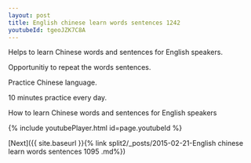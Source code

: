 ```yaml
---
layout: post
title: English chinese learn words sentences 1242 
youtubeId: tgeoJZK7C8A
---
```

 
 
Helps to learn Chinese words and sentences for English speakers.

Opportunitiy to repeat the words sentences. 

Practice Chinese language. 
 
10 minutes practice every day. 
 
How to learn Chinese words and sentences for English speakers 
 
{% include youtubePlayer.html id=page.youtubeId %}
 
 
[Next]({{ site.baseurl }}{% link  split2/_posts/2015-02-21-English chinese learn words sentences 1095 .md%})
 
